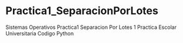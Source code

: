 # Practica1_SeparacionPorLotes
Sistemas Operativos Practica1 Separacion Por Lotes 1 
Practica Escolar Universitaria
Codigo Python
